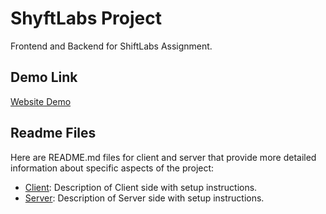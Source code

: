 # ShyftLabs Project

Frontend and Backend for ShiftLabs Assignment.

## Demo Link

[Website Demo](http://shyftlabs-demo.keenver.com/)

## Readme Files

Here are README.md files for client and server that provide more detailed information about specific aspects of the project:

- [Client](./client/README.md): Description of Client side with setup instructions.
- [Server](./server/README.md): Description of Server side with setup instructions.
